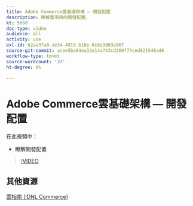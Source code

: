 ```yaml
---
title: Adobe Commerce雲基礎架構 — 開發配置
description: 瞭解雲項目的開發配置。
kt: 5660
doc-type: video
audience: all
activity: use
exl-id: 62aa37a0-1e34-4915-b16e-6c6a9803a967
source-git-commit: acee5ba84ea32e14a743cd269f77ced821548ad6
workflow-type: tm+mt
source-wordcount: '37'
ht-degree: 0%

---
```


# Adobe Commerce雲基礎架構 — 開發配置

在此視頻中：

- 瞭解開發配置

>[!VIDEO](https://video.tv.adobe.com/v/35696?quality=12&learn=on)

## 其他資源

[雲指南 [!DNL Commerce]](https://devdocs.magento.com/cloud/bk-cloud.html)
